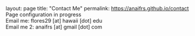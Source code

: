 layout: page
title: "Contact Me"
permalink: https://anaifrs.github.io/contact
Page configuration in progress </br> 
Email me: flores29 [at] hawaii [dot] edu </br> 
Email me 2: anaifrs [at] gmail [dot] com
